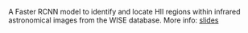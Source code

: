 A Faster RCNN model to identify and locate HII regions within infrared astronomical images from the WISE database. More info: [slides](https://docs.google.com/presentation/d/13ZhWX_BPt4pynSYXCofVaXxv3_nWxqJjORHvmsFuXwI/edit?usp=sharing) 
